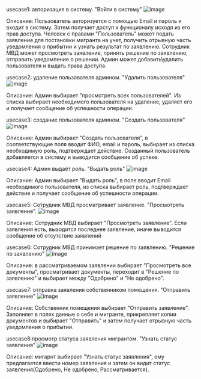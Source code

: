 usecase1: авторизация в систему. "Войти в систему"
![image](https://github.com/user-attachments/assets/6b449cb8-1e3c-4f49-8ecc-a19581adf641)

Описание: Пользователь авторизуется с помощью Email и пароль и входит в систему. Затем получает доступ к функционалу исходя из его прав доступа. 
Человек с правами "Пользователь" может подать заявление для постановки мигранта на учет, получить отрывную часть уведомления о прибытии и узнать результат по заявлению. 
Сотрудник МВД может просмотреть заявление, принять решение по заявлению, отправить уведомление о решении. 
Админ может добавить\удалить пользователя и выдать права доступа.

usecase2: удаление пользователя админом. "Удалить пользователя"
![image](https://github.com/user-attachments/assets/764b326d-4a71-4302-b447-e43daea5b119)

Описание: Админ выбирает "просмотреть всех пользователей". Из списка выбирает необходимого пользователя на удаление, удаляет его и получает сообщение об успешности операции.

usecase3: создание пользователя админом. "Создать пользователя"
![image](https://github.com/user-attachments/assets/e88f36f2-0cf2-489d-accc-a0a4fc55fc79)

Описание: Админ выбирает "Создать пользователя", в соответствующие поля вводит ФИО, email и пароль, выбирает из списка необходимую роль, подтверждает действие. 
Созданный пользователь добавляется в систему и выводится сообщение об успехе.

usecase4: Админ выдаёт роль. "Выдать роль"
![image](https://github.com/user-attachments/assets/fe4c4ba6-4904-47b7-b34b-9646d9daae02)

Описание: Админ выбирает "Выдать роль", в поле вводит Email необходимого пользователя, из списка выбирает роль, подтверждает действие и получает сообщение об успешности операции.

usecase5: Сотрудник МВД просматривает заявление. "Просмотреть заявление".
![image](https://github.com/user-attachments/assets/905a20fe-126b-4c97-baae-7197d01b2f61)

Описание: Сотрудник МВД выбирает "Просмотреть заявление". Если заявления есть, выаодится последнее заявление, иначе выводится сообщение об отсутствие заявлений

usecase6: Сотрудник МВД принимает решение по заявлению. "Решение по заявлению"
![image](https://github.com/user-attachments/assets/1cd3fcda-5478-4884-9db4-7be42cc4a2af)

Описание: в рассматриваемом заявлении выбирает "Просмотреть все документы", просматривает документы, переходит в "Решение по заявлению" и выбирает между "Одобрено" и "Не одобрено".

usecase7: отправка заявления собственником помещения. "Отправить заявление"
![image](https://github.com/user-attachments/assets/9e7a6443-4c7c-4b28-a368-904958ffb938)

Описание: Собственник помещения выбирает "Отправить заявление". Заполняет в полях данные о себе и мигранте, прикрепляет копии документов и выбирает "Отправить" и затем получает отрывную часть уведомления о прибытии.

usecase8:просмотр статуса заявления мигрантом. "Узнать статус заявления"
![image](https://github.com/user-attachments/assets/eb63e55a-139b-4c7a-9650-8ad8caa14912)

Описание: мигарнт выбирает "Узнать статус заявления", ему предлагается ввести номер заявления и затем он видит статус заявления(Одобрено, Не одобрено, Рассматривается).
